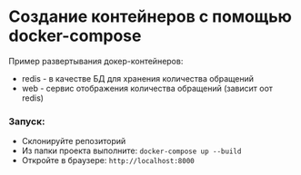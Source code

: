 # Создание контейнеров с помощью docker-compose
Пример развертывания докер-контейнеров:
* redis - в качестве БД для хранения количества обращений
* web - сервис отображения количества обращений (зависит оот redis)
### Запуск:
* Склонируйте репозиторий
* Из папки проекта выполните: `docker-compose up --build`
* Откройте в браузере:  `http://localhost:8000`
